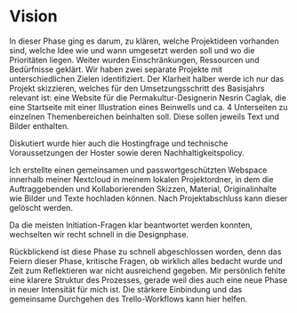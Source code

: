 # Vision

In dieser Phase ging es darum, zu klären, welche Projektideen vorhanden sind, welche Idee wie und wann umgesetzt werden soll und wo die Prioritäten liegen. Weiter wurden Einschränkungen, Ressourcen und Bedürfnisse geklärt. Wir haben zwei separate Projekte mit unterschiedlichen Zielen identifiziert. Der Klarheit halber werde ich nur das Projekt skizzieren, welches für den Umsetzungsschritt des Basisjahrs relevant ist: eine Website für die Permakultur-Designerin Nesrin Caglak, die eine Startseite mit einer Illustration eines Beinwells und ca. 4 Unterseiten zu einzelnen Themenbereichen beinhalten soll. Diese sollen jeweils Text und Bilder enthalten.

Diskutiert wurde hier auch die Hostingfrage und technische Voraussetzungen der Hoster sowie deren Nachhaltigkeitspolicy.

Ich erstellte einen gemeinsamen und passwortgeschützten Webspace innerhalb meiner Nextcloud in meinem lokalen Projektordner, in dem die Auftraggebenden und Kollaborierenden Skizzen, Material, Originalinhalte wie Bilder und Texte hochladen können. Nach Projektabschluss kann dieser gelöscht werden.

<c-text-block text="Dies sollte unbedingt als fester Bestandteil in den Workflow aufgenommen werden, da hierdurch das Nutzen von fraglicher und / oder zusätzlicher Software vermieden wird." label="sukzession" class="label-succession"/>

Da die meisten Initiation-Fragen klar beantwortet werden konnten, wechselten wir recht schnell in die Designphase.

Rückblickend ist diese Phase zu schnell abgeschlossen worden, denn das Feiern dieser Phase, kritische Fragen, ob wirklich alles bedacht wurde und Zeit zum Reflektieren war nicht ausreichend gegeben. Mir persönlich fehlte eine klarere Struktur des Prozesses, gerade weil dies auch eine neue Phase in neuer Intensität für mich ist. Die stärkere Einbindung und das gemeinsame Durchgehen des Trello-Workflows kann hier helfen.

<c-text-block text="Wichtig wäre hier, eine Art Zusammenfassung zu erstellen, die im weiteren Verlauf des Projektes als Bestandsplan fungieren kann." label="feature" class="label-feature"/>
